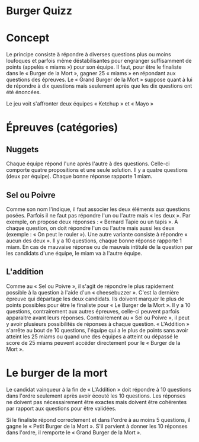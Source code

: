 # Burger Quizz

# Concept

Le principe consiste à répondre à diverses questions plus ou moins loufoques et parfois même déstabilisantes pour
engranger suffisamment de points (appelés « miams ») pour son équipe. Il faut, pour être le finaliste dans le « Burger
de la Mort », gagner 25 « miams » en répondant aux questions des épreuves. Le « Grand Burger de la Mort » suppose quant
à lui de répondre à dix questions mais seulement après que les dix questions ont été énoncées.

Le jeu voit s'affronter deux équipes « Ketchup » et « Mayo »

# Épreuves (catégories)

## Nuggets

Chaque équipe répond l'une après l'autre à des questions. Celle-ci comporte quatre propositions et une seule solution.
Il y a quatre questions (deux par équipe). Chaque bonne réponse rapporte 1 miam.

## Sel ou Poivre

Comme son nom l'indique, il faut associer les deux éléments aux questions posées. Parfois il ne faut pas répondre l'un
ou l'autre mais « les deux ». Par exemple, on propose deux réponses : « Bernard Tapie ou un tapis ». À chaque question,
on doit répondre l'un ou l'autre mais aussi les deux (exemple : « On peut le rouler »). Une autre variante consiste à
répondre « aucun des deux ». Il y a 10 questions, chaque bonne réponse rapporte 1 miam. En cas de mauvaise réponse ou de
mauvais intitulé de la question par les candidats d'une équipe, le miam va à l'autre équipe.

## L'addition

Comme au « Sel ou Poivre », il s'agit de répondre le plus rapidement possible à la question à l'aide d'un « cheesebuzzer
». C'est la dernière épreuve qui départage les deux candidats. Ils doivent marquer le plus de points possibles pour être
le finaliste pour « Le Burger de la Mort ». Il y a 10 questions, contrairement aux autres épreuves, celle-ci peuvent
parfois apparaitre avant leurs réponses. Contrairement au « Sel ou Poivre », il peut y avoir plusieurs possibilités de
réponses à chaque question. « L'Addition » s'arrête au bout de 10 questions, l'équipe qui a le plus de points sans avoir
atteint les 25 miams ou quand une des équipes a atteint ou dépassé le score de 25 miams peuvent accéder directement pour
le « Burger de la Mort ».

# Le burger de la mort

Le candidat vainqueur à la fin de « L'Addition » doit répondre à 10 questions dans l'ordre seulement après avoir écouté
les 10 questions. Les réponses ne doivent pas nécessairement être exactes mais doivent être cohérentes par rapport aux
questions pour être validées.

Si le finaliste répond correctement et dans l'ordre à au moins 5 questions, il gagne le « Petit Burger de la Mort ».
S'il parvient à donner les 10 réponses dans l'ordre, il remporte le « Grand Burger de la Mort ». 

